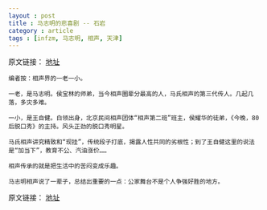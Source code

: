 ```yaml
---
layout : post
title : 马志明的悲喜剧 -- 石岩
category : article
tags : [infzm, 马志明, 相声, 天津]
---
```


原文链接： [地址](http://www.infzm.com/content/81751)

	编者按：相声界的一老一小。

	一老，是马志明。侯宝林的师弟，当今相声圈辈分最高的人，马氏相声的第三代传人。几起几落，多灾多难。

	一小，是王自健。白领出身，北京民间相声团体“相声第二班”班主，侯耀华的徒弟，《今晚，80后脱口秀》的主持。风头正劲的脱口秀明星。

	马氏相声讲究精致和“现挂”，传统段子打底，揭露人性共同的劣根性；到了王自健这里的说法是“加当下”，教育不公、汽油涨价……

	相声传承的就是把生活中的苦闷变成乐趣。

	马志明相声说了一辈子，总结出重要的一点：公家舞台不是个人争强好胜的地方。


原文链接： [地址](http://www.infzm.com/content/81751)